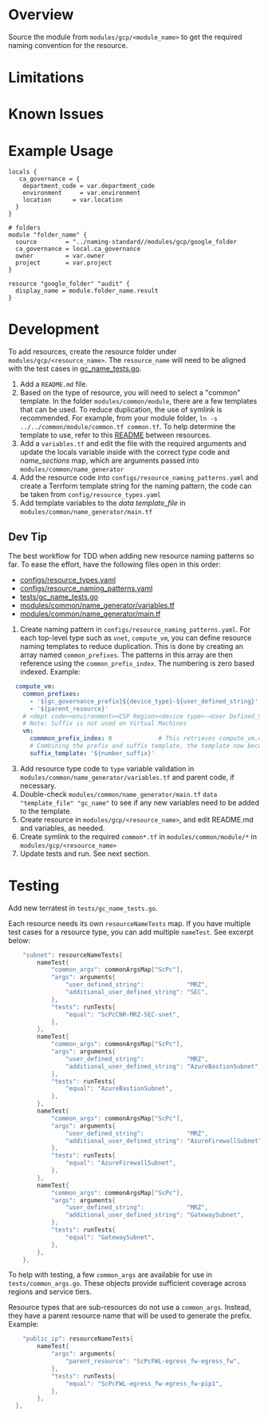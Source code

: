 # Overview

Source the module from `modules/gcp/<module_name>` to get the required naming convention for the resource.

# Limitations

# Known Issues

# Example Usage
```hcl
locals {
   ca_governance = {
    department_code = var.department_code
    environment     = var.environment
    location      = var.location
  }
}

# folders
module "folder_name" {
  source        = "../naming-standard//modules/gcp/google_folder
  ca_governance = local.ca_governance
  owner         = var.owner
  project       = var.project
}

resource "google_folder" "audit" {
  display_name = module.folder_name.result
}
```

# Development

To add resources, create the resource folder under `modules/gcp/<resource_name>`. The `resource_name`
will need to be aligned with the test cases in [gc_name_tests.go](./tests/gc_name_tests.go).
1. Add a `README.md` file.
1. Based on the type of resource, you will need to select a "common" template. In the folder
   `modules/common/module`, there are a few templates that can be used. To reduce duplication, the
   use of symlink is recommended. For example, from your module folder, `ln -s ../../common/module/common.tf common.tf`. To help determine the template to use, refer to this
   [README](./modules/common/module/README.md) between resources.
1. Add a `variables.tf` and edit the file with the required arguments and update the locals variable
   inside with the correct _type_ code and _name_sections_ map, which are arguments passed into
   `modules/common/name_generator`
1. Add the resource code into `configs/resource_naming_patterns.yaml` and create a Terrform template
   string for the naming pattern, the code can be taken from `config/resource_types.yaml`
1. Add template variables to the _data_ _template_file_ in `modules/common/name_generator/main.tf`

## Dev Tip
The best workflow for TDD when adding new resource naming patterns so far. To ease the effort, have the following files open in this order:
- [configs/resource_types.yaml](./configs/resource_types.yaml)
- [configs/resource_naming_patterns.yaml](./configs/resource_naming_patterns.yaml)
- [tests/gc_name_tests.go](./tests/gc_name_tests.go)
- [modules/common/name_generator/variables.tf](./modules/common/name_generator/variables.tf)
- [modules/common/name_generator/main.tf](./modules/common/name_generator/main.tf)


1. Create naming pattern in `configs/resource_naming_patterns.yaml`. For each top-level type such as `vnet`, `compute_vm`, you can define resource naming templates to reduce duplication. This is done by creating an array named `common_prefixes`. The patterns in this array are then reference using the `common_prefix_index`. The numbering is zero based indexed. Example:
```yaml
  compute_vm:
    common_prefixes:
      - '${gc_governance_prefix}${device_type}-${user_defined_string}'      # Index 0
      - '${parent_resource}'                                                # Index 1
    # <dept code><environment><CSP Region><device type>-<User Defined_String>##
    # Note: Suffix is not used on Virtual Machines
    vm:
      commmon_prefix_index: 0             # This retrieves compute_vm.common_prefixes[0] --> '${gc_governance_prefix}${device_type}-${user_defined_string}'
      # Combining the prefix and suffix template, the template now becomes: ''${gc_governance_prefix}${device_type}-${user_defined_string}'${number_suffix}'
      suffix_template: '${number_suffix}'
```
3. Add resource type code to `type` variable validation in `modules/common/name_generator/variables.tf` and parent code, if necessary.
1. Double-check `modules/common/name_generator/main.tf` `data "template_file" "gc_name"` to see if any new variables need to be added to the template.
1. Create resource in `modules/gcp/<resource_name>`, and edit README.md and variables, as needed.
1. Create symlink to the required `common*.tf` in `modules/common/module/*` in `modules/gcp/<resource_name>`
1. Update tests and run. See next section.

# Testing
Add new terratest in `tests/gc_name_tests.go`.

Each resource needs its own `resourceNameTests` map. If you have multiple test cases for a resource
type, you can add multiple `nameTest`. See excerpt below:
```go
	"subnet": resourceNameTests{
		nameTest{
			"common_args": commonArgsMap["ScPc"],
			"args": arguments{
				"user_defined_string":            "MRZ",
				"additional_user_defined_string": "SEC",
			},
			"tests": runTests{
				"equal": "ScPcCNR-MRZ-SEC-snet",
			},
		},
		nameTest{
			"common_args": commonArgsMap["ScPc"],
			"args": arguments{
				"user_defined_string":            "MRZ",
				"additional_user_defined_string": "AzureBastionSubnet",
			},
			"tests": runTests{
				"equal": "AzureBastionSubnet",
			},
		},
		nameTest{
			"common_args": commonArgsMap["ScPc"],
			"args": arguments{
				"user_defined_string":            "MRZ",
				"additional_user_defined_string": "AzureFirewallSubnet",
			},
			"tests": runTests{
				"equal": "AzureFirewallSubnet",
			},
		},
		nameTest{
			"common_args": commonArgsMap["ScPc"],
			"args": arguments{
				"user_defined_string":            "MRZ",
				"additional_user_defined_string": "GatewaySubnet",
			},
			"tests": runTests{
				"equal": "GatewaySubnet",
			},
		},
	},
```
To help with testing, a few `common_args` are available for use in `tests/common_args.go`. These objects
provide sufficient coverage across regions and service tiers.

Resource types that are sub-resources do not use a `common_args`. Instead, they have a parent
resource name that will be used to generate the prefix. Example:
```go
	"public_ip": resourceNameTests{
		nameTest{
			"args": arguments{
				"parent_resource": "ScPcFWL-egress_fw-egress_fw",
			},
			"tests": runTests{
				"equal": "ScPcFWL-egress_fw-egress_fw-pip1",
			},
		},
  },
```
